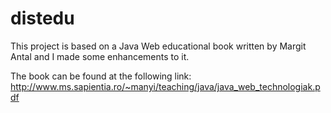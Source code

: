 # distedu

This project is based on a Java Web educational book written by Margit Antal and I made some enhancements to it.

The book can be found at the following link:
http://www.ms.sapientia.ro/~manyi/teaching/java/java_web_technologiak.pdf

